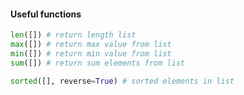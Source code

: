 #### Useful functions

```python
len([]) # return length list
max([]) # return max value from list
min([]) # return min value from list
sum([]) # return sum elements from list
```

```python
sorted([], reverse=True) # sorted elements in list
```